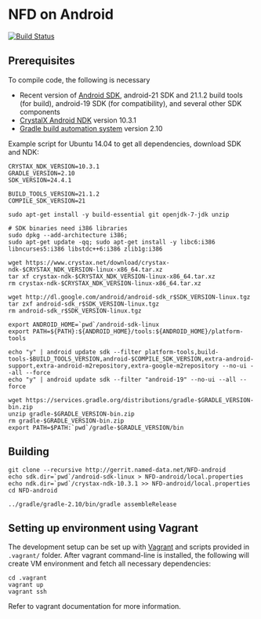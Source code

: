 NFD on Android
==============

[![Build Status](https://travis-ci.org/named-data-mobile/NFD-android.svg?branch=master)](https://travis-ci.org/named-data-mobile/NFD-android)

## Prerequisites

To compile code, the following is necessary

- Recent version of [Android SDK](http://developer.android.com/sdk/index.html), android-21 SDK
  and 21.1.2 build tools (for build), android-19 SDK (for compatibility), and several other SDK
  components
- [CrystalX Android NDK](https://www.crystax.net/en/download) version 10.3.1
- [Gradle build automation system](http://gradle.org/) version 2.10

Example script for Ubuntu 14.04 to get all dependencies, download SDK and NDK:

    CRYSTAX_NDK_VERSION=10.3.1
    GRADLE_VERSION=2.10
    SDK_VERSION=24.4.1

    BUILD_TOOLS_VERSION=21.1.2
    COMPILE_SDK_VERSION=21

    sudo apt-get install -y build-essential git openjdk-7-jdk unzip

    # SDK binaries need i386 libraries
    sudo dpkg --add-architecture i386;
    sudo apt-get update -qq; sudo apt-get install -y libc6:i386 libncurses5:i386 libstdc++6:i386 zlib1g:i386

    wget https://www.crystax.net/download/crystax-ndk-$CRYSTAX_NDK_VERSION-linux-x86_64.tar.xz
    tar xf crystax-ndk-$CRYSTAX_NDK_VERSION-linux-x86_64.tar.xz
    rm crystax-ndk-$CRYSTAX_NDK_VERSION-linux-x86_64.tar.xz

    wget http://dl.google.com/android/android-sdk_r$SDK_VERSION-linux.tgz
    tar zxf android-sdk_r$SDK_VERSION-linux.tgz
    rm android-sdk_r$SDK_VERSION-linux.tgz

    export ANDROID_HOME=`pwd`/android-sdk-linux
    export PATH=${PATH}:${ANDROID_HOME}/tools:${ANDROID_HOME}/platform-tools

    echo "y" | android update sdk --filter platform-tools,build-tools-$BUILD_TOOLS_VERSION,android-$COMPILE_SDK_VERSION,extra-android-support,extra-android-m2repository,extra-google-m2repository --no-ui --all --force
    echo "y" | android update sdk --filter "android-19" --no-ui --all --force

    wget https://services.gradle.org/distributions/gradle-$GRADLE_VERSION-bin.zip
    unzip gradle-$GRADLE_VERSION-bin.zip
    rm gradle-$GRADLE_VERSION-bin.zip
    export PATH=$PATH:`pwd`/gradle-$GRADLE_VERSION/bin

## Building


    git clone --recursive http://gerrit.named-data.net/NFD-android
    echo sdk.dir=`pwd`/android-sdk-linux > NFD-android/local.properties
    echo ndk.dir=`pwd`/crystax-ndk-10.3.1 >> NFD-android/local.properties
    cd NFD-android

    ../gradle/gradle-2.10/bin/gradle assembleRelease


## Setting up environment using Vagrant

The development setup can be set up with [Vagrant](https://www.vagrantup.com/) and scripts provided
in `.vagrant/` folder.  After vagrant command-line is installed, the following will create VM
environment and fetch all necessary dependencies:

    cd .vagrant
    vagrant up
    vagrant ssh

Refer to vagrant documentation for more information.
